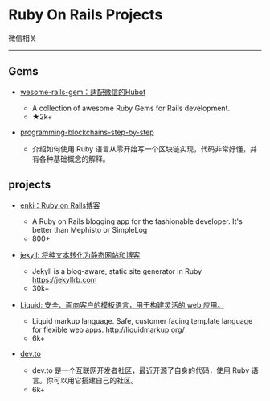 # Ruby On Rails Projects

微信相关

---

## Gems

- [wesome-rails-gem：适配微信的Hubot](https://github.com/hothero/awesome-rails-gem)

  - A collection of awesome Ruby Gems for Rails development.
  - ★2k+
- [programming-blockchains-step-by-step](https://github.com/openblockchains/programming-blockchains-step-by-step)
  - 介绍如何使用 Ruby 语言从零开始写一个区块链实现，代码非常好懂，并有各种基础概念的解释。

## projects

- [enki：Ruby on Rails博客](https://github.com/xaviershay/enki)

  - A Ruby on Rails blogging app for the fashionable developer. It's better than Mephisto or SimpleLog
  - 800+

- [jekyll: 将纯文本转化为静态网站和博客](https://github.com/jekyll/jekyll)

  - Jekyll is a blog-aware, static site generator in Ruby https://jekyllrb.com
  - 30k+

- [Liquid: 安全、面向客户的模板语言，用于构建灵活的 web 应用。](https://github.com/Shopify/liquid)

  - Liquid markup language. Safe, customer facing template language for flexible web apps. http://liquidmarkup.org/
  - 6k+

- [dev.to](https://github.com/thepracticaldev/dev.to)

  - dev.to 是一个互联网开发者社区，最近开源了自身的代码，使用 Ruby 语言。你可以用它搭建自己的社区。
  - 6k+